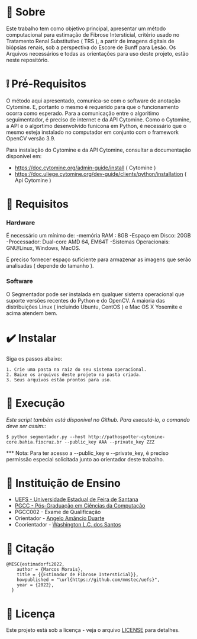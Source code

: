 
# 🎁 Sobre

Este trabalho tem como objetivo principal, apresentar um método computacional para estimação de Fibrose Intersticial, critério usado no Tratamento Renal Substitutivo ( TRS ), a partir de imagens digitais de biópsias renais, sob a perspectiva do Escore de Bunff para Lesão.
Os Arquivos necessários e todas as orientações para uso deste projeto, estão neste repositório.
 
# ❕ Pré-Requisitos

O método aqui apresentado, comunica-se com o software de anotação Cytomine. E, portanto o mesmo é requerido para que o funcionamento ocorra como esperado. 
Para a comunicação entre o algoritimo seguimentador, é preciso de internet e da API Cytomine. Como o Cytomine, a API e o algortimo desenvolvido funicona em Python, é necessário que o mesmo esteja instalado no computador em conjunto com o framework OpenCV versão 3.9.

Para instalação do Cytomine e da API Cytomine, consultar a documentação disponível em:
- https://doc.cytomine.org/admin-guide/install ( Cytomine )
- https://doc.uliege.cytomine.org/dev-guide/clients/python/installation ( Api Cytomine )

# 🔑 Requisitos

### Hardware

É necessário um mínimo de:
-memória RAM : 8GB
-Espaço em Disco: 20GB
-Processador: Dual-core AMD 64, EM64T
-Sistemas Operacionais: GNU/Linux, Windows, MacOS.

É preciso fornecer espaço suficiente para armazenar as imagens que serão analisadas ( depende do tamanho ).

### Software
O Segmentador pode ser instalada em qualquer sistema operacional que suporte versões recentes do Python e do OpenCV. 
A maioria das distribuições Linux ( incluindo Ubuntu, CentOS ) e Mac OS X Yosemite e acima atendem bem.

# ✔️ Instalar
Siga os passos abaixo:
```
1. Crie uma pasta na raiz do seu sistema operacional.
2. Baixe os arquivos deste projeto na pasta criada.
3. Seus arquivos estão prontos para uso.
```

# 🎯 Execução 
*Este script também está disponível no Github. Para executá-lo, o comando deve ser assim::*
```
$ python segmentador.py --host http://pathospotter-cytomine-core.bahia.fiocruz.br --public_key AAA --private_key ZZZ
```
*** Nota: Para ter acesso a --public_key e --private_key, é preciso permissão especial solicitada junto ao orientador deste trabalho.

# 🎁 Instituição de Ensino

* [UEFS - Universidade Estadual de Feira de Santana](https://www.uefs.br/) <br />
* [PGCC - Pós-Graduação em Ciências da Computação](https://pgcc.uefs.br/home) <br />
* PGCC002 - Exame de Qualificação<br />
* Orientador - [Angelo Amâncio Duarte](https://pgcc.uefs.br/sobre/docentes/angeloduarte) <br /> 
* Coorientador - [Washington L.C. dos Santos](https://scholar.google.com.br/citations?user=fr3-PGsAAAAJ&hl=pt-BR) <br /> 

# 🚀 Citação

```
@MISC{estimadorfi2022,
    author = {Marcos Morais},
    title = {{Estimador de Fibrose Intersticial}},
    howpublished = "\url{https://github.com/mmstec/uefs}",
    year = {2022},
  }
```
# 📄 Licença

Este projeto está sob a licença - veja o arquivo [LICENSE](https://github.com/mmstec/uefs/blob/main/LICENSE) para detalhes.
